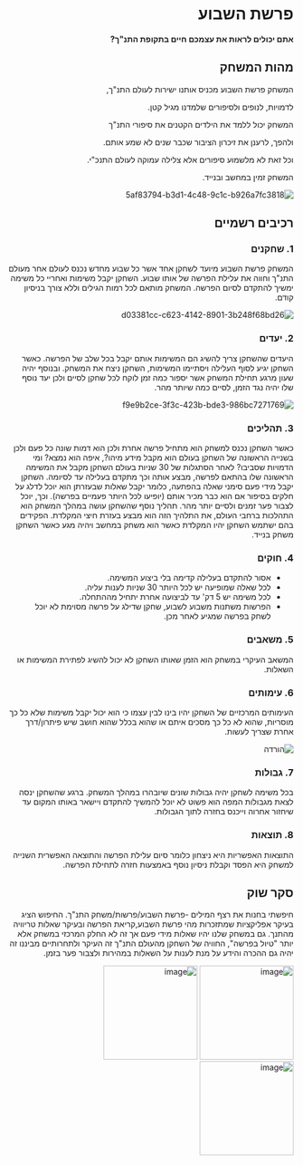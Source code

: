 <div dir='rtl' lang='he'>

# פרשת השבוע

**אתם יכולים לראות את עצמכם חיים בתקופת התנ"ך?**

## מהות המשחק

המשחק פרשת השבוע מכניס אותנו ישירות לעולם התנ"ך,

לדמויות, לנופים ולסיפורים שלמדנו מגיל קטן.

המשחק יכול ללמד את הילדים הקטנים את סיפורי התנ"ך 

ולהפך, לרענן את זיכרון הציבור שכבר שנים לא שמע אותם.

וכל זאת לא מלשמוע סיפורים אלא צלילה עמוקה לעולם התנכ"י.

המשחק זמין במחשב ובנייד.


![5af83794-b3d1-4c48-9c1c-b926a7fc3818](https://github.com/game-devcourse/Parashat_Hashavua/assets/92533182/5cac12e9-0f27-4d95-baf2-cb257988d76a)



## רכיבים רשמיים



### 1. שחקנים

המשחק פרשת השבוע מיועד לשחקן אחד אשר כל שבוע מחדש נכנס לעולם אחר מעולם התנ"ך וחווה את עלילת הפרשה של אותו שבוע.
השחקן יקבל משימות ואחריי כל משימה ימשיך להתקדם לסיום הפרשה.
המשחק מותאם לכל רמות הגילים וללא צורך בניסיון קודם.

![d03381cc-c623-4142-8901-3b248f68bd26](https://github.com/game-devcourse/Parashat_Hashavua/assets/92533182/ca230f2d-df77-4f8d-a4bb-4929cf0a81be)



### 2. יעדים

היעדים שהשחקן צריך להשיג הם המשימות אותם יקבל בכל שלב של הפרשה.
כאשר השחקן יגיע לסוף העלילה ויסתיימו המשימות, השחקן ניצח את המשחק.
ובנוסף יהיה שעון מרגע תחילת המשחק אשר יספור כמה זמן לוקח לכל שחקן לסיים ולכן יעד נוסף שלו יהיה נגד הזמן, לסיים כמה שיותר מהר.

 ![f9e9b2ce-3f3c-423b-bde3-986bc7271769](https://github.com/game-devcourse/Parashat_Hashavua/assets/92533182/c5376024-3e1c-4cdc-b786-97abf252b8fb)



### 3. תהליכים

כאשר השחקן נכנס למשחק הוא מתחיל פרשה אחרת ולכן הוא דמות שונה כל פעם ולכן בשנייה הראשונה של השחקן בעולם הוא מקבל מידע
מיהו?, איפה הוא נמצא? ומי הדמויות שסביבו?
לאחר הסתגלות של 30 שניות בעולם השחקן מקבל את המשימה הראשונה שלו בהתאם לפרשה, מבצע אותה וכך מתקדם בעלילה עד לסיומה.
השחקן יקבל מידי פעם סימני שאלה בהפתעה, כלומר יקבל שאלות שבעזרתן הוא יוכל לדלג על חלקים בסיפור אם הוא כבר מכיר אותם (יופיעו לכל היותר פעמיים בפרשה).
וכך, יוכל לצבור פער זמנים ולסיים יותר מהר.
תהליך נוסף שהשחקן עושה במהלך המשחק הוא התהלכות ברחבי העולם, את התלהיך הזה הוא מבצע בעזרת חיצי המקלדת.
הפקידים בהם ישתמש השחקן יהיו המקלדת כאשר הוא משחק במחשב ויהיה מגע כאשר השחקן משחק בנייד.



### 4. חוקים

* אסור להתקדם בעלילה קדימה בלי ביצוע המשימה.
* לכל שאלה שמופיעה יש לכל היותר 30 שניות לענות עליה.
* לכל משימה יש 5 דק' עד לביצועה אחרת יתחיל מההתחלה.
* הפרשות משתנות משבוע לשבוע, שחקן שדילג על פרשה מסוימת לא יוכל לשחק בפרשה שמגיע לאחר מכן.



### 5. משאבים

המשאב העיקרי במשחק הוא הזמן שאותו השחקן לא יכול להשיג לפתירת המשימות או השאלות.

### 6. עימותים

העימותים המרכזיים של השחקן יהיו בינו לבין עצמו כי הוא יכול יקבל משימות שלא כל כך מוסריות,
שהוא לא כל כך מסכים איתם או שהוא בכלל שהוא חושב שיש פיתרון/דרך אחרת שצריך לעשות.

![הורדה](https://github.com/game-devcourse/Parashat_Hashavua/assets/92533182/92356ce1-6e04-491e-a9c8-0e9922ca7e1f)



### 7. גבולות

בכל משימה לשחקן יהיה גבולות שונים שיובהרו במהלך המשחק.
ברגע שהשחקן ינסה לצאת מגבולות המפה הוא פשוט לא יוכל להמשיך להתקדם ויישאר באותו המקום עד שיחזור אחרוה וייכנס בחזרה לתוך הגבולות.


### 8. תוצאות

התוצאות האפשריות היא ניצחון כלומר סיום עלילת הפרשה והתוצאה האפשרית השנייה למשחק היא הפסד וקבלת ניסיון נוסף באמצעות חזרה לתחילת הפרשה.


## סקר שוק
חיפשתי בחנות את רצף המילים -פרשת השבוע/פרשות/משחק התנ"ך.
החיפוש הציג בעיקר אפליקציות שמתזכרות מהי פרשת השבוע,קריאת הפרשה ובעיקר שאלות טריוויה מהתנך.
גם במשחק שלנו יהיו שאלות מידי פעם אך זה לא החלק המרכזי במשחק אלא יותר "טיול בפרשה",
החוויה של השחקן מהעולם התנ"ך זה העיקר ולתחרותיים מביננו זה יהיה גם ההכרה והידע על מנת לענות על השאלות במהירות ולצבור פער בזמן.

<img width="166" alt="image" src="https://github.com/game-devcourse/Parashat_Hashavua/assets/92533182/99402ddc-2324-4859-8c81-7ef5c9334470">  <img width="166" alt="image" src="https://github.com/game-devcourse/Parashat_Hashavua/assets/92533182/66ed5900-3e69-4e95-8415-d5ff37bf06f7">  <img width="166" alt="image" src="https://github.com/game-devcourse/Parashat_Hashavua/assets/92533182/e624c87c-8349-4408-bf97-e17a674fd052">











</div>
